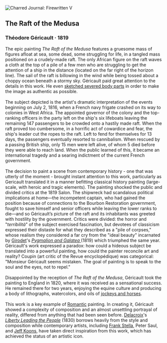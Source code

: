 <div class="artwork-of-the-day">
  <div class="container">
    <div class="img-wrapper">
      <img
        src="https://uploads8.wikiart.org/00381/images/theodore-gericault/the-raft-of-the-medusa-theodore-gericault.jpg!Large.jpg"
        alt="Charred Journal: Firewritten V" />
    </div>
    <div class="artwork-detail">
      <div class="artwork-origin"> 
        <h2 class="artwork-name">The Raft of the Medusa</h2>
        <h3 class="artist">
          Théodore Géricault
                    ·  1819
        </h3>
      </div>
      <p class="description">
        <span class="artwork-description-text ng-binding" ng-bind-html="viewModel.ArtworkOfTheDay.Description | unsafe">The epic painting <i>The Raft of the Medusa</i> features a gruesome mass of figures afloat at sea, some dead, some struggling for life, in a tangled mass positioned on a crudely-made raft. The only African figure on the raft waves a cloth at the top of a pile of a few men who are struggling to get the attention of a ship in the distance (located on the far right of the horizon line). The sail of the raft is billowing in the wind while being tossed about a choppy ocean beneath a stormy sky. Géricault paid great attention to the details in this work. He even <a target="_blank" href="https://www.wikiart.org/en/theodore-gericault/heads-of-torture-victims-study-for-the-raft-of-the-medusa">sketched severed body parts</a> in order to make the image as authentic as possible.<br><br>The subject depicted is the artist's dramatic interpretation of the events beginning on July 2, 1816, when a French navy frigate crashed on its way to colonies in West Africa. The appointed governor of the colony and the top-ranking officers in the party left on the ship's six lifeboats leaving the remaining 147 passengers to be crowded onto a hastily made raft. When the raft proved too cumbersome, in a horrific act of cowardice and fear, the ship's leader cut the ropes to the raft. Left to fend for themselves for 13 days, the passengers eventually resorted to cannibalism. When rescued by a passing British ship, only 15 men were left alive, of whom 5 died before they were able to reach land. When the public learned of this, it became an international tragedy and a searing indictment of the current French government. <br><br>The decision to paint a scene from contemporary history - one that was utterly of the moment - brought instant attention to this work, particularly as Gericault translated it in a manner befitting classical history painting (large-scale, with heroic and tragic elements). The painting shocked the public and divided critics at the 1819 Salon. The shipwreck had scandalous political implications at home—the incompetent captain, who had gained the position because of connections to the Bourbon Restoration government, fought to save himself and senior officers while leaving the lower ranks to die—and so Géricault’s picture of the raft and its inhabitants was greeted with hostility by the government. Critics were divided: the horror and "<i>terribilità</i>" of the subject exercised fascination, but devotees of classicism expressed their distaste for what they described as a "pile of corpses," whose realism they considered a far cry from the "ideal beauty" incarnated by <a target="_blank" href="https://www.wikiart.org/en/anne-louis-girodet">Girodet</a>'s <a target="_blank" href="https://www.wikiart.org/en/anne-louis-girodet/pygmalion-et-galat-e-1819"><i>Pygmalion and Galatea</i> </a>(1819) which triumphed the same year. Géricault's work expressed a paradox: how could a hideous subject be translated into a powerful painting, how could the painter reconcile art and reality? Coupin (art critic of the Revue encyclopédique) was categorical: "Monsieur Géricault seems mistaken. The goal of painting is to speak to the soul and the eyes, not to repel."<br><br>Disappointed by the reception of <i>The Raft of the Medusa</i>, Géricault took the painting to England in 1820, where it was received as a sensational success. He remained there for two years, enjoying the equine culture and producing a body of lithographs, watercolors, and oils of <a target="_blank" href="https://www.wikiart.org/en/theodore-gericault/the-horse-race-1824-1">jockeys and horses</a>. <br><br>This work is a key example of <a target="_blank" href="https://www.wikiart.org/en/artists-by-art-movement/romanticism">Romantic</a> painting. In creating it, Géricault showed a complexity of composition and an almost unsettling portrayal of reality, differed from anything that had been seen before. <a target="_blank" href="https://www.wikiart.org/en/eugene-delacroix">Delacroix</a>'s <a target="_blank" href="https://www.wikiart.org/en/eugene-delacroix/the-liberty-leading-the-people-1830"><i>Liberty Leading the People</i></a> (1830) borrows heavily from the style and composition while contemporary artists, including <a target="_blank" href="https://www.wikiart.org/en/frank-stella">Frank Stella</a>, Peter Saul, and <a target="_blank" href="https://www.wikiart.org/en/jeff-koons">Jeff Koons</a>, have taken direct inspiration from this work, which has achieved the status of an artistic icon.</span>
                        <div class="text-shadow-container" ng-show="showShadow" style=""></div>
      </p>
    </div>
  </div>

</div>
